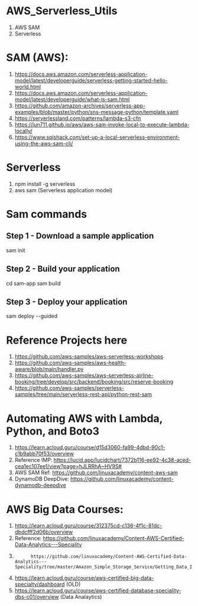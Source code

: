 # AWS_Serverless_Utils
1. AWS SAM
2. Serverless

# SAM (AWS):
1. https://docs.aws.amazon.com/serverless-application-model/latest/developerguide/serverless-getting-started-hello-world.html
2. https://docs.aws.amazon.com/serverless-application-model/latest/developerguide/what-is-sam.html
3. https://github.com/amazon-archives/serverless-app-examples/blob/master/python/sns-message-python/template.yaml
4. https://serverlessland.com/patterns/lambda-s3-cfn
5. https://jun711.github.io/aws/aws-sam-invoke-local-to-execute-lambda-locally/
6. https://www.sqlshack.com/set-up-a-local-serverless-environment-using-the-aws-sam-cli/

# Serverless
1. npm install -g serverless
2. aws sam (Serverless application model)

# Sam commands
## Step 1 - Download a sample application
sam init

## Step 2 - Build your application
cd sam-app
sam build

## Step 3 - Deploy your application
sam deploy --guided


# Reference Projects here 
1. https://github.com/aws-samples/aws-serverless-workshops
2. https://github.com/aws-samples/aws-health-aware/blob/main/handler.py
3. https://github.com/aws-samples/aws-serverless-airline-booking/tree/develop/src/backend/booking/src/reserve-booking
4. https://github.com/aws-samples/serverless-samples/tree/main/serverless-rest-api/python-rest-sam



# Automating AWS with Lambda, Python, and Boto3
1. https://learn.acloud.guru/course/d15d3060-fa99-4dbd-90c1-c1b9abb70f53/overview
2. Reference IMP: https://lucid.app/lucidchart/7372b116-ee92-4c38-aced-cea1ec107ee1/view?page=hJLRRhA~HV9S#
3. AWS SAM  Ref: https://github.com/linuxacademy/content-aws-sam
4. DynamoDB DeepDive: https://github.com/linuxacademy/content-dynamodb-deepdive


# AWS Big Data Courses:
1. https://learn.acloud.guru/course/312375cd-c136-4f1c-81dc-dbdcfff2d06b/overview
  1. Reference: https://github.com/linuxacademy/Content-AWS-Certified-Data-Analytics---Speciality
  2.           https://github.com/linuxacademy/Content-AWS-Certified-Data-Analytics---Speciality/tree/master/Amazon_Simple_Storage_Service/Getting_Data_Into_S3
			 
2. https://learn.acloud.guru/course/aws-certified-big-data-specialty/dashboard (OLD)
3. https://learn.acloud.guru/course/aws-certified-database-speciality-dbs-c01/overview (Data Analaytics)

